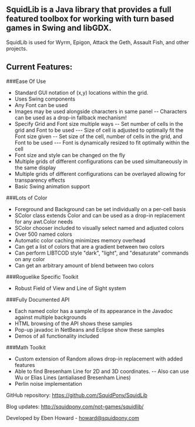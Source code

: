 SquidLib is a Java library that provides a full featured toolbox for working with turn based games in Swing and libGDX.
--  

SquidLib is used for Wyrm, Epigon, Attack the Geth, Assault Fish, and other projects.
    

Current Features:
--
###Ease Of Use
-	Standard GUI notation of (x,y) locations within the grid.
-	Uses Swing components
-	Any Font can be used
-	Images may be used alongside characters in same panel
--		Characters can be used as a drop-in fallback mechanism!
-	Specify Grid and Font size multiple ways
--		Set number of cells in the grid and Font to be used
---			Size of cell is adjusted to optimally fit the Font size given
--		Set size of the cell, number of cells in the grid, and Font to be used
---			Font is dynamically resized to fit optimally within the cell
-	Font size and style can be changed on the fly
-	Multiple grids of different configurations can be used simultaneously in the same display
-   Multiple grids of different configurations can be overlayed allowing for transparency effects
-	Basic Swing animation support

###Lots of Color
-	Foreground and Background can be set individually on a per-cell basis
-	SColor class extends Color and can be used as a drop-in replacement for any awt.Color needs
-	SColor chooser included to visually select named and adjusted colors
-	Over 500 named colors
-	Automatic color caching minimizes memory overhead
-	Can get a list of colors that are a gradient between two colors
-	Can perform LIBTCOD style "dark", "light", and "desaturate" commands on any color
-	Can get an arbitrary amount of blend between two colors

###Roguelike Specific Toolkit
-	Robust Field of View and Line of Sight system

###Fully Documented API
-	Each named color has a sample of its appearance in the Javadoc against multiple backgrounds
-	HTML browsing of the API shows these samples
-	Pop-up javadoc in NetBeans and Eclipse show these samples
-	Demos of all functionality included

###Math Toolkit
-	Custom extension of Random allows drop-in replacement with added features
-	Able to find Bresenham Line for 2D and 3D coordinates.
--      Also can use Wu or Elias Lines (antialiased Bresenham Lines)
-   Perlin noise implementation
  
  
GitHub repository: https://github.com/SquidPony/SquidLib

Blog updates: http://squidpony.com/not-games/squidlib/

Developed by Eben Howard - howard@squidpony.com
